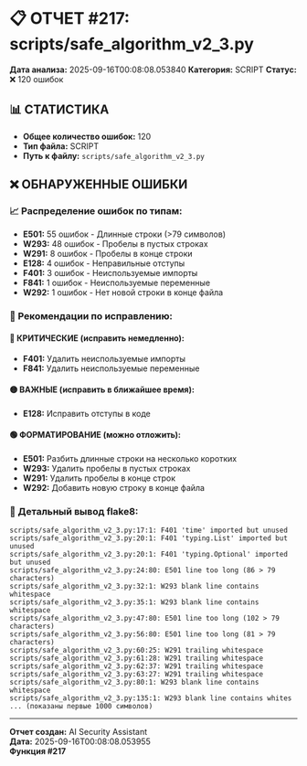 # 📋 ОТЧЕТ #217: scripts/safe_algorithm_v2_3.py

**Дата анализа:** 2025-09-16T00:08:08.053840
**Категория:** SCRIPT
**Статус:** ❌ 120 ошибок

## 📊 СТАТИСТИКА

- **Общее количество ошибок:** 120
- **Тип файла:** SCRIPT
- **Путь к файлу:** `scripts/safe_algorithm_v2_3.py`

## ❌ ОБНАРУЖЕННЫЕ ОШИБКИ

### 📈 Распределение ошибок по типам:

- **E501:** 55 ошибок - Длинные строки (>79 символов)
- **W293:** 48 ошибок - Пробелы в пустых строках
- **W291:** 8 ошибок - Пробелы в конце строки
- **E128:** 4 ошибок - Неправильные отступы
- **F401:** 3 ошибок - Неиспользуемые импорты
- **F841:** 1 ошибок - Неиспользуемые переменные
- **W292:** 1 ошибок - Нет новой строки в конце файла

### 🎯 Рекомендации по исправлению:

#### 🔴 КРИТИЧЕСКИЕ (исправить немедленно):
- **F401:** Удалить неиспользуемые импорты
- **F841:** Удалить неиспользуемые переменные

#### 🟡 ВАЖНЫЕ (исправить в ближайшее время):
- **E128:** Исправить отступы в коде

#### 🟢 ФОРМАТИРОВАНИЕ (можно отложить):
- **E501:** Разбить длинные строки на несколько коротких
- **W293:** Удалить пробелы в пустых строках
- **W291:** Удалить пробелы в конце строк
- **W292:** Добавить новую строку в конце файла

### 📝 Детальный вывод flake8:

```
scripts/safe_algorithm_v2_3.py:17:1: F401 'time' imported but unused
scripts/safe_algorithm_v2_3.py:20:1: F401 'typing.List' imported but unused
scripts/safe_algorithm_v2_3.py:20:1: F401 'typing.Optional' imported but unused
scripts/safe_algorithm_v2_3.py:24:80: E501 line too long (86 > 79 characters)
scripts/safe_algorithm_v2_3.py:32:1: W293 blank line contains whitespace
scripts/safe_algorithm_v2_3.py:35:1: W293 blank line contains whitespace
scripts/safe_algorithm_v2_3.py:47:80: E501 line too long (102 > 79 characters)
scripts/safe_algorithm_v2_3.py:56:80: E501 line too long (81 > 79 characters)
scripts/safe_algorithm_v2_3.py:60:25: W291 trailing whitespace
scripts/safe_algorithm_v2_3.py:61:28: W291 trailing whitespace
scripts/safe_algorithm_v2_3.py:62:37: W291 trailing whitespace
scripts/safe_algorithm_v2_3.py:63:27: W291 trailing whitespace
scripts/safe_algorithm_v2_3.py:80:1: W293 blank line contains whitespace
scripts/safe_algorithm_v2_3.py:135:1: W293 blank line contains whites
... (показаны первые 1000 символов)
```

---
**Отчет создан:** AI Security Assistant  
**Дата:** 2025-09-16T00:08:08.053955  
**Функция #217**
